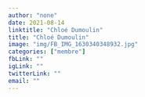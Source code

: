 ```yaml
---
author: "none"
date: 2021-08-14
linktitle: "Chloé Dumoulin"
title: "Chloé Dumoulin"
image: "img/FB_IMG_1630340348932.jpg"
categories: ["membre"]
fbLink: ""
igLink: ""
twitterLink: ""
email: ""
---
```

